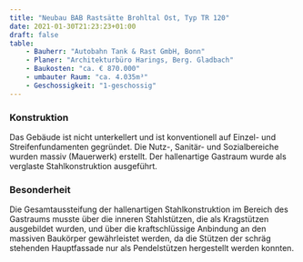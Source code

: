 ```yaml
---
title: "Neubau BAB Rastsätte Brohltal Ost, Typ TR 120"
date: 2021-01-30T21:23:23+01:00
draft: false
table:
    - Bauherr: "Autobahn Tank & Rast GmbH, Bonn"
    - Planer: "Architekturbüro Harings, Berg. Gladbach"
    - Baukosten: "ca. € 870.000" 
    - umbauter Raum: "ca. 4.035m³"
    - Geschossigkeit: "1-geschossig"
---
```


### Konstruktion
Das Gebäude ist nicht unterkellert und ist konventionell auf Einzel- und Streifenfundamenten gegründet. Die Nutz-, Sanitär- und Sozialbereiche wurden massiv (Mauerwerk) erstellt. Der hallenartige Gastraum wurde als verglaste Stahlkonstruktion ausgeführt.

### Besonderheit
Die Gesamtaussteifung der hallenartigen Stahlkonstruktion im Bereich des Gastraums musste über die inneren Stahlstützen, die als Kragstützen ausgebildet wurden, und über die kraftschlüssige Anbindung an den massiven Baukörper gewährleistet werden, da die Stützen der schräg stehenden Hauptfassade nur als Pendelstützen hergestellt werden konnten.